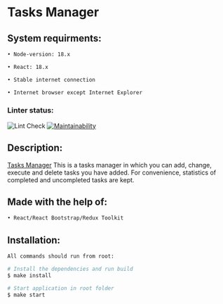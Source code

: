 # Tasks Manager

## System requirments:

```sh
• Node-version: 18.x

• React: 18.x

• Stable internet connection

• Internet browser except Internet Explorer
```

### Linter status:
![Lint Check](https://github.com/OGGera/tasks-manager/actions/workflows/lint.yml/badge.svg)
[![Maintainability](https://api.codeclimate.com/v1/badges/a0135334f9c4b74eadac/maintainability)](https://codeclimate.com/github/OGGera/tasks-manager/maintainability)
## Description:
[Tasks Manager](https://my-tasks-manager.vercel.app) This is a tasks manager in which you can add, change, execute and delete tasks you have added. For convenience, statistics of completed and uncompleted tasks are kept.

## Made with the help of:

```sh
• React/React Bootstrap/Redux Toolkit
```

## Installation:

```sh
All commands should run from root:

# Install the dependencies and run build
$ make install

# Start application in root folder
$ make start
```